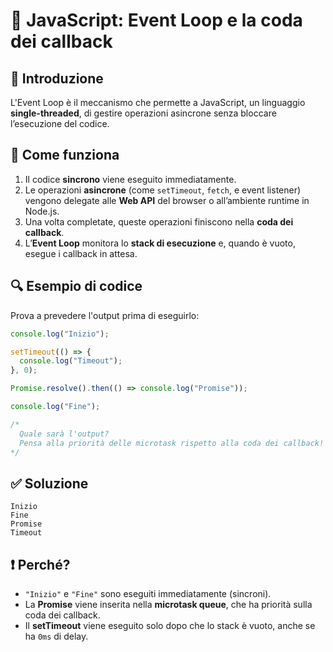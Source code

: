 # 📝 JavaScript: Event Loop e la coda dei callback  

## 📌 Introduzione  
L'Event Loop è il meccanismo che permette a JavaScript, un linguaggio **single-threaded**, di gestire operazioni asincrone senza bloccare l’esecuzione del codice.  

## 🔄 Come funziona  
1. Il codice **sincrono** viene eseguito immediatamente.  
2. Le operazioni **asincrone** (come `setTimeout`, `fetch`, e event listener) vengono delegate alle **Web API** del browser o all’ambiente runtime in Node.js.  
3. Una volta completate, queste operazioni finiscono nella **coda dei callback**.  
4. L’**Event Loop** monitora lo **stack di esecuzione** e, quando è vuoto, esegue i callback in attesa.  

## 🔍 Esempio di codice  
Prova a prevedere l'output prima di eseguirlo:  

```javascript
console.log("Inizio");

setTimeout(() => {
  console.log("Timeout");
}, 0);

Promise.resolve().then(() => console.log("Promise"));

console.log("Fine");

/*
  Quale sarà l'output?
  Pensa alla priorità delle microtask rispetto alla coda dei callback!
*/
```

## ✅ Soluzione  
```
Inizio  
Fine  
Promise  
Timeout  
```

## ❗ Perché?  
- `"Inizio"` e `"Fine"` sono eseguiti immediatamente (sincroni).  
- La **Promise** viene inserita nella **microtask queue**, che ha priorità sulla coda dei callback.  
- Il **setTimeout** viene eseguito solo dopo che lo stack è vuoto, anche se ha `0ms` di delay.  

